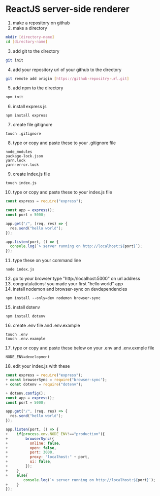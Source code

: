 # ReactJS server-side renderer

1. make a repository on github
2. make a directory
```sh
mkdir [directory-name]
cd [directory-name]
```
3. add git to the directory
```sh
git init
```
4. add your repository url of your github to the directory
```sh
git remote add origin [https://github-repositry-url.git]
```
5. add npm to the directory
```sh
npm init
```
6. install express js
```
npm install express
```
7. create file gitignore
```
touch .gitignore
```
8. type or copy and paste these to your .gitignore file
```
node_modules
package-lock.json
yarn.lock
yarn-error.lock
```
9. create index.js file
```
touch index.js
```
10. type or copy and paste these to your index.js file
```javascript
const express = require("express");

const app = express();
const port = 5000;

app.get("/", (req, res) => {
  res.send("hello world");
});

app.listen(port, () => {
  console.log(`> server running on http://localhost:${port}`);
});
```
11. type these on your command line
```
node index.js
```
12. go to your browser type "http://localhost:5000" on url address
13. congratulations! you made your first "hello world" app
14. install nodemon and browser-sync on devdependencies
```
npm install --only=dev nodemon browser-sync
```
15. install dotenv
```
npm install dotenv
```
16. create .env file and .env.example
```
touch .env
touch .env.example
```
17. type or copy and paste these below on your .env and .env.exmple file
```
NODE_ENV=development
```
18. edit your index.js with these
```javascript
const express = require("express");
+ const browserSync = require("browser-sync");
+ const dotenv = require("dotenv");

+ dotenv.config();
const app = express();
const port = 5000;

app.get("/", (req, res) => {
  res.send("hello world");
});

app.listen(port, () => {
+    if(process.env.NODE_ENV!=="production"){
+        browserSync({
+          online: false,
+          open: false,
+          port: 3000,
+          proxy: "localhost:" + port,
+          ui: false,
+        });
+    }
+    else{
        console.log(`> server running on http://localhost:${port}`);
+    }
});

```